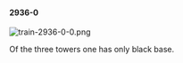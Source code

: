 #### 2936-0
![train-2936-0-0.png](https://github.com/lil-lab/nlvr/raw/master/nlvr/train/images/12/train-2936-0-0.png "train-2936-0-0.png")

Of the three towers one has only black base.